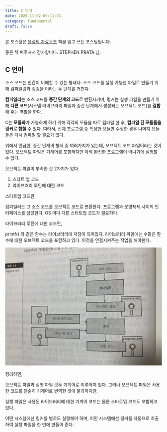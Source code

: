 ```yaml
---
title: C 언어
date: 2020-11-02 06:11:73
category: fundamental
draft: false
---
```


본 포스팅은 [윤성의 자료구조](http://www.yes24.com/Product/Goods/59569024) 책을 읽고 쓰는 포스팅입니다.

좋은 책 써주셔서 감사합니다. STEPHEN PRATA 님.

## C 언어

소스 코드는 인간이 이해할 수 있는 형태다. 소스 코드를 실행 가능한 파일로 만들기 위해 컴파일링과 링킹을 이라는 두 단계를 거친다.

**컴파일러**는 소스 코드를 **중간 단계의 코드**로 변환시키며, 링커는 실행 파일을 만들기 위해 **다른 코드**(시스템 라이브러리 파일과 중간 단계에서 생성되는 오브젝트 코드)를 **결합**해 주는 역할을 한다.

C는 **모듈화**가 가능하게 하기 위해 각각의 모듈을 따로 컴파일 한 후, **컴파일 된 모듈들을 링커로 합칠** 수 있다. 따라서, 전체 프로그램 중 특정한 모듈만 수정한 경우 나머지 모듈들은 다시 컴파일 할 필요가 없다.

위에서 언급한, 중간 단계의 형태 중 여러가지가 있는데, 오브젝트 코드 파일이라는 것이 있다. 오브젝트 파일은 기계어를 포함하지만 아직 완전한 프로그램이 아니기에 실행할 수 없다.

오브젝트 파일이 부족한 것 2가지가 있다.

1. 스타트 업 코드
2. 라이브러리 루틴에 대한 코드

스타트업 코드란,

컴파일러는 그 소스 코드를 오브젝트 코드로 변환한다.
프로그램과 운영체제 사이의 인터페이스를 담당한다. OS 마다 다른 스타트업 코드가 필요하다.

라이브러리 루틴에 대한 코드란,

printf() 와 같은 함수는 라이브러리에 저장이 되어있다. 라이브러리 파일에는 수많은 함수에 대한 오브젝트 코드를 포함하고 있다.
이것을 연결시켜주는 작업을 해야한다.

![](./images/c_compiler.jpg)

정리하면,

오브젝트 파일과 실행 파일 모두 기계어로 이루어져 있다. 그러나 오브젝트 파일은 사용한 코드를 단순히 기계어로 번역한 것에 불과하지만,

실행 파일은 사용된 라이브러리에 대한 기계어 코드는 물론 스타트업 코드도 포함하고 있다.

어떤 시스템에선 링커를 별로도 실행해야 하며, 어떤 시스템에선 링커를 자동으로 호출하여 실행 파일을 한 번에 만들어 준다.
